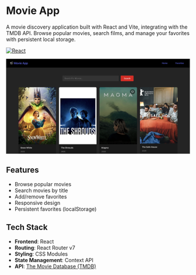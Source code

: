 # Movie App

A movie discovery application built with React and Vite, integrating with the TMDB API. Browse popular movies, search films, and manage your favorites with persistent local storage.

[![React](https://img.shields.io/badge/React-20232A?style=flat&logo=react)](https://react.dev/)

![App Screenshot](./src/assets/screenshot.png) <!-- Add your screenshot -->

## Features

- Browse popular movies
- Search movies by title
- Add/remove favorites
- Responsive design
- Persistent favorites (localStorage)


## Tech Stack

- **Frontend**: React
- **Routing**: React Router v7
- **Styling**: CSS Modules
- **State Management**: Context API
- **API**: [The Movie Database (TMDB)](https://www.themoviedb.org/)